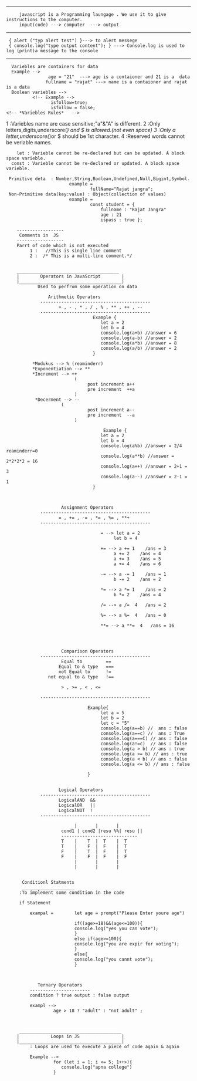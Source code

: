    <!-- *#What is JavaScript# -->
     

  _______________________________
         javascript is a Programming laungage . We use it to give instructions to the computer.
         input(code) ---> computer  ---> output

<!-- javaScript Codes -->
-------------------------
     { alert ("typ alert test") }---> to alert messege
     { console.log("type output content"); } ---> Console.log is used to log (print)a message to the console
     
 <!-- Variables in js -->
 ------------------------
      Variebles are containers for data
      Example -->
                    age = "21"  ---> age is a contaioner and 21 is a  data
                   fullname = "rajat" ---> name is a contaioner and rajat is a data
      Boolean variebles -->
              <!-- Example -->
                     isfollow=true;
                     isfollow = false;
    <!-- *Variebles Rules*   -->
   1 :Variebles name are case sensitive;"a"&"A" is different.
   2 :Only letters,digits,underscore(_) and $ is allowed.(not even space)
   3 :Only a letter,underscore(_)or $ should be 1st character.
   4 :Reserved words cannot be veriable names.
   <!-- Varieble Keywords -->
        let : Varieble cannot be re-declared but can be updated. A block space varieble.
      const : Varieble cannot be re-declared or updated. A block space varieble. 
   <!-- data types in JavaScripe -->
     Primitive deta  : Number,String,Boolean,Undefined,Null,Bigint,Symbol.
                            example =
                                    fullName="Rajat jangra";
     Non-Primitive data(key:value) : Object(collection of values)
                            example =
                                    const student = {
                                        fullname : "Rajat Jangra"
                                        age : 21
                                        ispass : true };

        ------------------
         Comments in  JS  
        ------------------ 
        Parrt of code which is not executed  
             1 :   //This is single line comment                                          
             2 :  /* This is a multi-line comment.*/   


        _______________________________________
        |        Operators in JavaScript        |
        |_______________________________________|
                Used to perfrom some operation on data
                    
                    Arithmetic Operators
                 ------------------------------------------ 
                        + , - , * , / , % , ** , ++ , --
                 ------------------------------------------
                                     Example {
                                        let a = 2
                                        let b = 4
                                        console.log(a+b) //answer = 6
                                        console.log(a-b) //answer = 2
                                        console.log(a*b) //answer = 8
                                        console.log(a/b) //answer = 2
                                     }
             
              *Modukus --> % (reaminderr)
              *Exponentiation --> **
              *Increment --> ++
                              (
                                   post increment a++ 
                                   pre increment  ++a
                              )
               *Decerment --> --
                         (
                                   post increment a--
                                   pre increment  --a
                              )

                                         Example {
                                        let a = 2
                                        let b = 4
                                        console.log(a%b) //answer = 2/4 reaminderr=0
                                        console.log(a**b) //answer = 2*2*2*2 = 16
                                        console.log(a++) //answer = 2+1 = 3
                                        console.log(a--) //answer = 2-1 = 1
                                     }


                                  
                         Assignment Operators
                 ------------------------------------------ 
                        = , += , -= , *= , %= , **+  
                 ------------------------------------------

                                        = --> let a = 2
                                             let b = 4
                                        
                                        += --> a += 1    /ans = 3
                                             a += 2    /ans = 4
                                             a += 3    /ans = 5
                                             a += 4    /ans = 6

                                        -= --> a -= 1    /ans = 1
                                             b -= 2    /ans = 2

                                        *= --> a *= 1    /ans = 2
                                             b *= 2    /ans = 4

                                        /= --> a /=  4   /ans = 2

                                        %= --> a %=  4   /ans = 0

                                        **= --> a **=  4   /ans = 16
                                               


                                            
                         Comparison Operators
                 ------------------------------------------ 
                         Equal to         ==
                        Equal to & type   ===
                        not Equal to      !=
                    not equal to & type   !==
                            
                         > , >= , < , <=

                 ------------------------------------------
                           
                                   Example{
                                        let a = 5
                                        let b = 2
                                        let c = "5"
                                        console.log(a==b) //  ans : false
                                        console.log(a==c) //  ans : True
                                        console.log(a===C) // ans : false
                                        console.log(a!=c)  // ans : false
                                        console.log(a > b) // ans : true
                                        console.log(a >= b) // ans : true
                                        console.log(a < b) // ans : false
                                        console.log(a <= b) // ans : false
                                        
                                   }


                        Logical Operators
                 ------------------------------------------ 
                        LogicalAND  &&
                        LogicalOR   ||
                        LogicalNOT  !
                 ------------------------------------------

                              |       |       |
                         cond1 | cond2 |resu %%| resu ||
                         -----------------------------
                         T    |    T  |  T    |  T
                         T    |    F  |  F    |  T
                         F    |    T  |  F    |  T
                         F    |    F  |  F    |  F
                              |       |       |
                              |       |       |
                              

          Conditionl Statments
          ____________________
         :To implement some condition in the code

         if Statement       
                    
             exampal =        let age = prompt("Please Enter youre age")

                              if((age>=18)&&(age<=100)){
                              console.log("yes you can vote");
                              }
                              else if(age>=100){
                              console.log("you are expir for voting");
                              }
                              else{
                              console.log("you cannt vote");
                              }
                                        
                                        
                                        
                Ternary Operators
             -----------------------
             condition ? true output : false output

             exampl -->
                      age > 18 ? "adult" : "not adult" ;



         _______________________________________
        |            Loops in JS                |
        |_______________________________________|
             : Loops are used to execute a piece of code again & again

             Example -->
                      for (let i = 1; i <= 5; 1++>){
                         console.log("apna college")
                      } 
